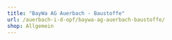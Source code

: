 ```yaml
---
title: "BayWa AG Auerbach - Baustoffe"
url: /auerbach-i-d-opf/baywa-ag-auerbach-baustoffe/
shop: Allgemein
---
```

